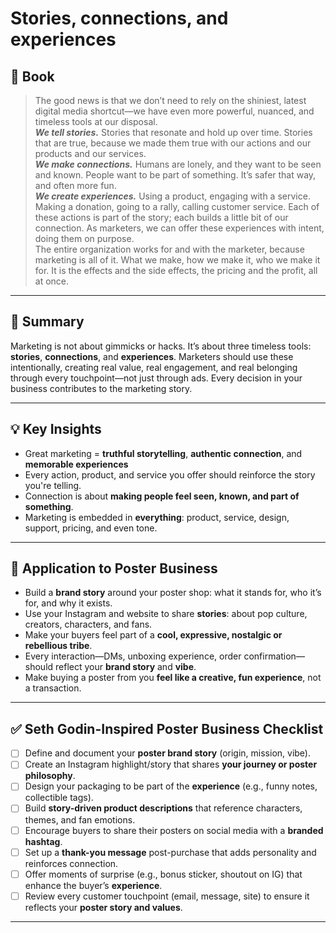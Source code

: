 # Stories, connections, and experiences

## 📘 Book

> The good news is that we don’t need to rely on the shiniest, latest digital media shortcut—we have even more powerful, nuanced, and timeless tools at our disposal.  
> _**We tell stories.**_ Stories that resonate and hold up over time. Stories that are true, because we made them true with our actions and our products and our services.  
> _**We make connections.**_ Humans are lonely, and they want to be seen and known. People want to be part of something. It’s safer that way, and often more fun.  
> _**We create experiences.**_ Using a product, engaging with a service. Making a donation, going to a rally, calling customer service. Each of these actions is part of the story; each builds a little bit of our connection. As marketers, we can offer these experiences with intent, doing them on purpose.  
> The entire organization works for and with the marketer, because marketing is all of it. What we make, how we make it, who we make it for. It is the effects and the side effects, the pricing and the profit, all at once.

---

## 📝 Summary

Marketing is not about gimmicks or hacks. It’s about three timeless tools: **stories**, **connections**, and **experiences**. Marketers should use these intentionally, creating real value, real engagement, and real belonging through every touchpoint—not just through ads. Every decision in your business contributes to the marketing story.

---

## 💡 Key Insights

- Great marketing = **truthful storytelling**, **authentic connection**, and **memorable experiences**
- Every action, product, and service you offer should reinforce the story you're telling.
- Connection is about **making people feel seen, known, and part of something**.
- Marketing is embedded in **everything**: product, service, design, support, pricing, and even tone.

---

## 🎨 Application to Poster Business

- Build a **brand story** around your poster shop: what it stands for, who it’s for, and why it exists.
- Use your Instagram and website to share **stories**: about pop culture, creators, characters, and fans.
- Make your buyers feel part of a **cool, expressive, nostalgic or rebellious tribe**.
- Every interaction—DMs, unboxing experience, order confirmation—should reflect your **brand story** and **vibe**.
- Make buying a poster from you **feel like a creative, fun experience**, not a transaction.

---

## ✅ Seth Godin-Inspired Poster Business Checklist

- [ ] Define and document your **poster brand story** (origin, mission, vibe).
- [ ] Create an Instagram highlight/story that shares **your journey or poster philosophy**.
- [ ] Design your packaging to be part of the **experience** (e.g., funny notes, collectible tags).
- [ ] Build **story-driven product descriptions** that reference characters, themes, and fan emotions.
- [ ] Encourage buyers to share their posters on social media with a **branded hashtag**.
- [ ] Set up a **thank-you message** post-purchase that adds personality and reinforces connection.
- [ ] Offer moments of surprise (e.g., bonus sticker, shoutout on IG) that enhance the buyer’s **experience**.
- [ ] Review every customer touchpoint (email, message, site) to ensure it reflects your **poster story and values**.

---
